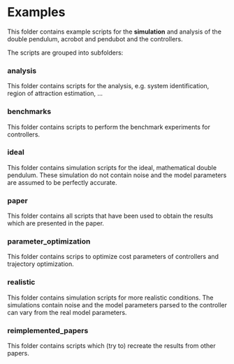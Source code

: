 # Examples

This folder contains example scripts for the **simulation** and analysis of the
double pendulum, acrobot and pendubot and the controllers.

The scripts are grouped into subfolders:

### analysis

This folder contains scripts for the analysis, e.g. system identification,
region of attraction estimation, ...

### benchmarks

This folder contains scripts to perform the benchmark experiments for
controllers.

### ideal

This folder contains simulation scripts for the ideal, mathematical double
pendulum. These simulation do not contain noise and the model parameters are
assumed to be perfectly accurate.

### paper

This folder contains all scripts that have been used to obtain the results
which are presented in the paper.

### parameter\_optimization

This folder contains scrips to optimize cost parameters of controllers and
trajectory optimization.

### realistic

This folder contains simulation scripts for more realistic conditions.
The simulations contain noise and the model parameters parsed to the controller
can vary from the real model parameters.

### reimplemented\_papers

This folder contains scripts which (try to) recreate the results from other
papers.
